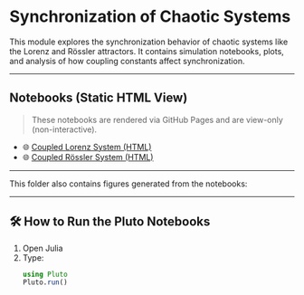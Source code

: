# Synchronization of Chaotic Systems

This module explores the synchronization behavior of chaotic systems like the Lorenz and Rössler attractors. It contains simulation notebooks, plots, and analysis of how coupling constants affect synchronization.

---

##  Notebooks (Static HTML View)

> These notebooks are rendered via GitHub Pages and are view-only (non-interactive).

- 🌐 [Coupled Lorenz System (HTML)](https://the-idiot-004.github.io/Non_linear_Dynamics/Synchronization_of_chaotic_systems/Coupled_Lorenz_system.html)
- 🌐 [Coupled Rössler System (HTML)](https://the-idiot-004.github.io/Non_linear_Dynamics/Synchronization_of_chaotic_systems/Coupled_rossler_system.html)

---

This folder also contains figures generated from the notebooks:

---

## 🛠️ How to Run the Pluto Notebooks

1. Open Julia
2. Type:
   ```julia
   using Pluto
   Pluto.run()
